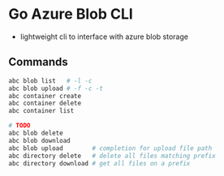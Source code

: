 # Go Azure Blob CLI
- lightweight cli to interface with azure blob storage

## Commands
```bash
abc blob list   # -l -c
abc blob upload # -f -c -t
abc container create
abc container delete
abc container list

# TODO
abc blob delete
abc blob download
abc blob upload        # completion for upload file path
abc directory delete   # delete all files matching prefix
abc directory download # get all files on a prefix
```


